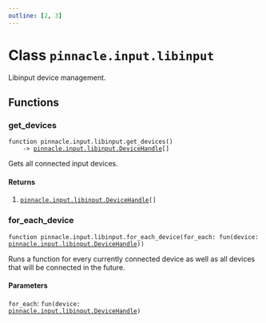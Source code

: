 ```yaml
---
outline: [2, 3]
---
```


# Class `pinnacle.input.libinput`


Libinput device management.



## Functions

### <Badge type="function" text="function" /> get_devices

<div class="language-lua"><pre><code>function pinnacle.input.libinput.get_devices()
    -> <a href="/lua-reference/main/classes/pinnacle.input.libinput.DeviceHandle">pinnacle.input.libinput.DeviceHandle</a>[]</code></pre></div>

Gets all connected input devices.




#### Returns

1. <code><a href="/lua-reference/main/classes/pinnacle.input.libinput.DeviceHandle">pinnacle.input.libinput.DeviceHandle</a>[]</code>




### <Badge type="function" text="function" /> for_each_device

<div class="language-lua"><pre><code>function pinnacle.input.libinput.for_each_device(for_each: fun(device: <a href="/lua-reference/main/classes/pinnacle.input.libinput.DeviceHandle">pinnacle.input.libinput.DeviceHandle</a>))</code></pre></div>

Runs a function for every currently connected device as well as
all devices that will be connected in the future.


#### Parameters

`for_each`: <code>fun(device: <a href="/lua-reference/main/classes/pinnacle.input.libinput.DeviceHandle">pinnacle.input.libinput.DeviceHandle</a>)</code>





